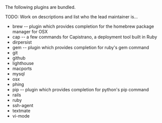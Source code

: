 The following plugins are bundled.

TODO: Work on descriptions and list who the lead maintainer is...

* brew -- plugin which provides completion for the homebrew package manager for OSX
* cap -- a few commands for Capistrano, a deployment tool built in Ruby
* dirpersist
* gem -- plugin which provides completion for ruby's gem command
* git
* github
* lighthouse
* macports
* mysql
* osx
* phing
* pip -- plugin which provides completion for python's pip command
* rails
* ruby
* ssh-agent
* textmate
* vi-mode
